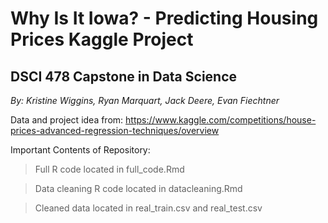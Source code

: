 # Why Is It Iowa? - Predicting Housing Prices Kaggle Project
## DSCI 478 Capstone in Data Science
*By: Kristine Wiggins, Ryan Marquart, Jack Deere, Evan Fiechtner*

Data and project idea from: https://www.kaggle.com/competitions/house-prices-advanced-regression-techniques/overview

Important Contents of Repository:
> Full R code located in full_code.Rmd

> Data cleaning R code located in datacleaning.Rmd

> Cleaned data located in real_train.csv and real_test.csv
